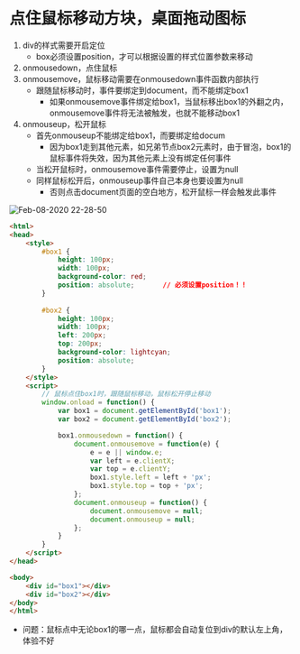 
# 点住鼠标移动方块，桌面拖动图标
1. div的样式需要开启定位
    - box必须设置position，才可以根据设置的样式位置参数来移动
2. onmousedown，点住鼠标
3. onmousemove，鼠标移动需要在onmousedown事件函数内部执行
    - 跟随鼠标移动时，事件要绑定到document，而不能绑定box1
        - 如果onmousemove事件绑定给box1，当鼠标移出box1的外翻之内，onmousemove事件将无法被触发，也就不能移动box1
4. onmouseup，松开鼠标
    - 首先onmouseup不能绑定给box1，而要绑定给docum
        - 因为box1走到其他元素，如兄弟节点box2元素时，由于冒泡，box1的鼠标事件将失效，因为其他元素上没有绑定任何事件
    - 当松开鼠标时，onmousemove事件需要停止，设置为null
    - 同样鼠标松开后，onmouseup事件自己本身也要设置为null
        - 否则点击document页面的空白地方，松开鼠标一样会触发此事件

![Feb-08-2020 22-28-50](https://user-images.githubusercontent.com/26485327/74086904-6b263b80-4ac2-11ea-9eb0-f9d230bcd2c2.gif)


```html
<html>
<head>
    <style>
        #box1 {
            height: 100px;
            width: 100px;
            background-color: red;
            position: absolute;       // 必须设置position！！
        }
        
        #box2 {
            height: 100px;
            width: 100px;
            left: 200px;
            top: 200px;
            background-color: lightcyan;
            position: absolute;
        }
    </style>
    <script>
        // 鼠标点住box1时，跟随鼠标移动，鼠标松开停止移动
        window.onload = function() {
            var box1 = document.getElementById('box1');
            var box2 = document.getElementById('box2');

            box1.onmousedown = function() {
                document.onmousemove = function(e) {
                    e = e || window.e;
                    var left = e.clientX;
                    var top = e.clientY;
                    box1.style.left = left + 'px';
                    box1.style.top = top + 'px';
                };
                document.onmouseup = function() {
                    document.onmousemove = null;
                    document.onmouseup = null;
                };
            }
        }
    </script>
</head>

<body>
    <div id="box1"></div>
    <div id="box2"></div>
</body>
</html>
```
- 问题：鼠标点中无论box1的哪一点，鼠标都会自动复位到div的默认左上角，体验不好
                  
                  
                  
                  
                  
